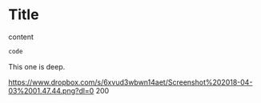 # Title
content
```java
code
```

This one is deep.

https://www.dropbox.com/s/6xvud3wbwn14aet/Screenshot%202018-04-03%2001.47.44.png?dl=0 200
